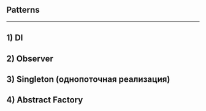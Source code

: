 Patterns
---
---
## 1) DI
## 2) Observer
## 3) Singleton (однопоточная реализация)
## 4) Abstract Factory
